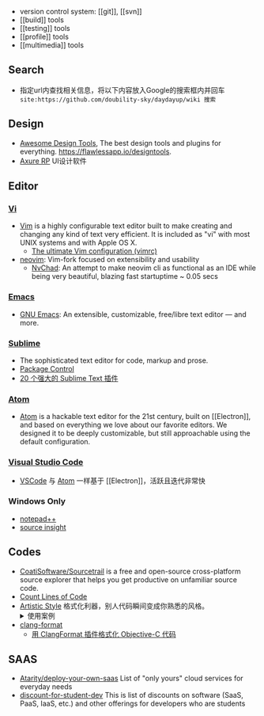 
- version control system: [[git]], [[svn]]
- [[build]] tools
- [[testing]] tools
- [[profile]] tools
- [[multimedia]] tools



## Search
- 指定url内查找相关信息，将以下内容放入Google的搜索框内并回车  
  `site:https://github.com/doubility-sky/daydayup/wiki 搜索`



## Design
- [Awesome Design Tools](https://github.com/LisaDziuba/Awesome-Design-Tools), The best design tools and plugins for everything. https://flawlessapp.io/designtools.
- [Axure RP](http://www.axure.com/) UI设计软件



## Editor

### [Vi](https://en.wikipedia.org/wiki/Vi)
- [Vim](https://www.vim.org/) is a highly configurable text editor built to make creating and changing any kind of text very efficient. It is included as "vi" with most UNIX systems and with Apple OS X.
  - [The ultimate Vim configuration (vimrc)](https://github.com/amix/vimrc)
- [neovim](https://github.com/neovim/neovim): Vim-fork focused on extensibility and usability
  - [NvChad](https://github.com/NvChad/NvChad): An attempt to make neovim cli as functional as an IDE while being very beautiful, blazing fast startuptime ~ 0.05 secs

### [Emacs](https://en.wikipedia.org/wiki/Emacs)
- [GNU Emacs](https://www.gnu.org/software/emacs/): An extensible, customizable, free/libre text editor — and more.

### [Sublime](http://www.sublimetext.com/)
- The sophisticated text editor for code, markup and prose.
- [Package Control](https://packagecontrol.io/installation)
- [20 个强大的 Sublime Text 插件](https://www.oschina.net/translate/20-powerful-sublimetext-plugins)

### [Atom](atom-editor)
- [Atom](https://github.com/atom/atom) is a hackable text editor for the 21st century, built on [[Electron]], and based on everything we love about our favorite editors. We designed it to be deeply customizable, but still approachable using the default configuration.

### [Visual Studio Code](vscode)
- [VSCode](https://github.com/microsoft/vscode) 与 [Atom](https://github.com/atom/atom) 一样基于 [[Electron]]，活跃且迭代非常快

### Windows Only
- [notepad++](https://notepad-plus-plus.org/)
- [source insight](http://www.sourceinsight.com/)



## Codes
- [CoatiSoftware/Sourcetrail](https://github.com/CoatiSoftware/Sourcetrail) is a free and open-source cross-platform source explorer that helps you get productive on unfamiliar source code.
- [Count Lines of Code](https://github.com/AlDanial/cloc)
- [Artistic Style](http://astyle.sourceforge.net/) 格式化利器，别人代码瞬间变成你熟悉的风格。<details> <summary> 使用案例 </summary>
  ```bash
  astyle \
  --mode=c \
  --style=kr \
  --indent=force-tab \
  --attach-namespaces \
  --attach-classes \
  --attach-inlines \
  --indent-switches \
  --indent-col1-comments \
  --pad-oper \
  --pad-header \
  --unpad-paren \
  --align-pointer=type \
  --fill-empty-lines \
  --add-brackets \
  --recursive \
  --suffix=none *.c *.cpp *.h *.hpp
  ```
  </details>
- [clang-format](http://clang.llvm.org/docs/ClangFormat.html)  
  - [用 ClangFormat 插件格式化 Objective-C 代码](http://phenmod.com/blog/2015/11/17/use-clangformat-to-format-objective-c-code/)



## SAAS
- [Atarity/deploy-your-own-saas](https://github.com/Atarity/deploy-your-own-saas) List of "only yours" cloud services for everyday needs
- [discount-for-student-dev](https://github.com/AchoArnold/discount-for-student-dev) This is list of discounts on software (SaaS, PaaS, IaaS, etc.) and other offerings for developers who are students
